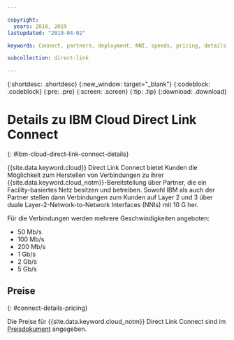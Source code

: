 ```yaml
---

copyright:
  years: 2018, 2019
lastupdated: "2019-04-02"

keywords: Connect, partners, deployment, NNI, speeds, pricing, details

subcollection: direct-link

---
```


{:shortdesc: .shortdesc}
{:new_window: target="_blank"}
{:codeblock: .codeblock}
{:pre: .pre}
{:screen: .screen}
{:tip: .tip}
{:download: .download}

# Details zu IBM Cloud Direct Link Connect
{: #ibm-cloud-direct-link-connect-details}

{{site.data.keyword.cloud}} Direct Link Connect bietet Kunden die Möglichkeit zum Herstellen von Verbindungen zu ihrer {{site.data.keyword.cloud_notm}}-Bereitstellung über Partner, die ein Facility-basiertes Netz besitzen und betreiben. Sowohl IBM als auch der Partner stellen dann Verbindungen zum Kunden auf Layer 2 und 3 über duale Layer-2-Network-to-Network Interfaces (NNIs) mit 10 G her.

Für die Verbindungen werden mehrere Geschwindigkeiten angeboten:

* 50 Mb/s
* 100 Mb/s
* 200 Mb/s
* 1 Gb/s
* 2 Gb/s
* 5 Gb/s

## Preise
{: #connect-details-pricing}

Die Preise für {{site.data.keyword.cloud_notm}} Direct Link Connect sind im [Preisdokument](/docs/infrastructure/direct-link?topic=direct-link-pricing-for-direct-link-connect) angegeben.

